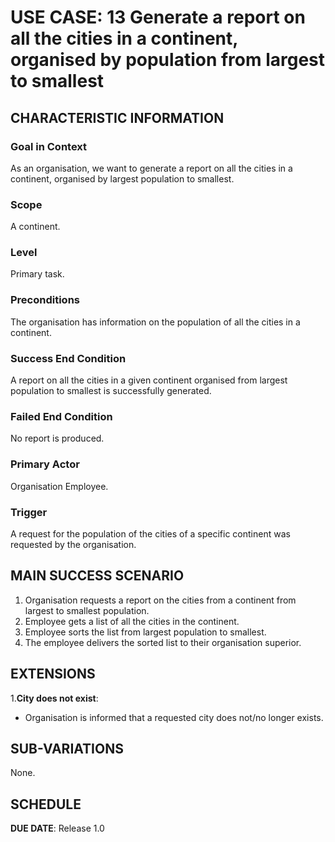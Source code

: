 # USE CASE: 13 Generate a report on all the cities in a continent, organised by population from largest to smallest

## CHARACTERISTIC INFORMATION

### Goal in Context

As an organisation, we want to generate a report on all the cities in a continent, organised by largest population to smallest.

### Scope

A continent.

### Level

Primary task.

### Preconditions

The organisation has information on the population of all the cities in a continent.

### Success End Condition

A report on all the cities in a given continent organised from largest population to smallest is successfully generated.

### Failed End Condition

No report is produced.

### Primary Actor

Organisation Employee.

### Trigger

A request for the population of the cities of a specific continent was requested by the organisation.

## MAIN SUCCESS SCENARIO

1. Organisation requests a report on the cities from a continent from largest to smallest population.
2. Employee gets a list of all the cities in the continent.
3. Employee sorts the list from largest population to smallest.
4. The employee delivers the sorted list to their organisation superior.

## EXTENSIONS

1.**City does not exist**:
- Organisation is informed that a requested city does not/no longer exists.

## SUB-VARIATIONS

None.

## SCHEDULE

**DUE DATE**: Release 1.0